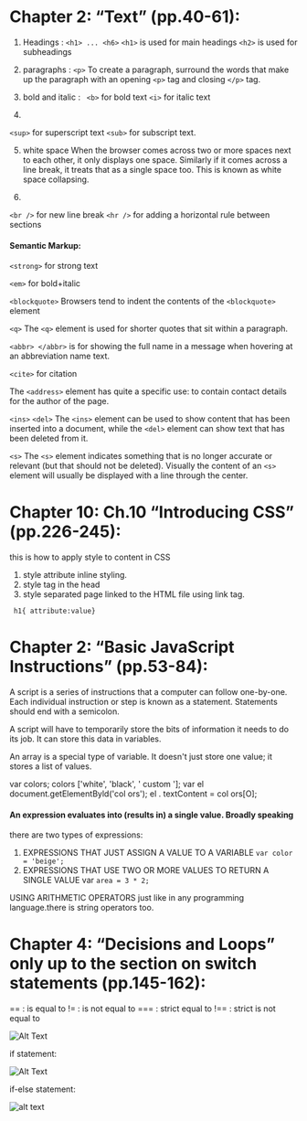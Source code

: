 # Chapter 2: “Text” (pp.40-61):

1. Headings :
```<h1> ... <h6>```
```<h1>``` is used for main headings
```<h2>``` is used for subheadings

2. paragraphs :
```<p>```
To create a paragraph, surround
the words that make up the
paragraph with an opening ```<p>```
tag and closing ```</p>``` tag.


3. bold and italic :
``` <b>``` for bold text
```<i>``` for italic text


4. 
```<sup>``` for superscript text
```<sub>``` for subscript text.

5. white space 
When the browser comes across
two or more spaces next to each
other, it only displays one space.
Similarly if it comes across a line
break, it treats that as a single
space too. This is known as
white space collapsing.

6. 
```<br />``` for new line break
```<hr />``` for adding  a horizontal rule between sections

#### Semantic Markup:

```<strong>```
for strong text

```<em>```
for bold+italic


```<blockquote>``` 
Browsers tend to indent the
contents of the ```<blockquote>```
element

```<q>```
The ```<q>``` element is used for
shorter quotes that sit within
a paragraph.

```<abbr> </abbr>``` is for showing the full name in a message when hovering at an abbreviation name text.


```<cite>``` for citation

The ```<address>``` element has
quite a specific use: to contain
contact details for the author of
the page.

```<ins>```
```<del>```
The ```<ins>``` element can be used
to show content that has been
inserted into a document, while
the ```<del>``` element can show text
that has been deleted from it.


```<s>```
The ```<s>``` element indicates
something that is no longer
accurate or relevant (but that
should not be deleted).
Visually the content of an ```<s>```
element will usually be displayed
with a line through the center.

# Chapter 10: Ch.10 “Introducing CSS” (pp.226-245):


this is how to apply style to content in CSS
1. style attribute inline styling.
2. style tag in the head
3. style separated page linked to the HTML file using link tag.

``` h1{ attribute:value}```

# Chapter 2: “Basic JavaScript Instructions” (pp.53-84):


A script is a series of instructions that a computer can follow one-by-one.
Each individual instruction or step is known as a statement.
Statements should end with a semicolon.

A script will have to temporarily
store the bits of information it
needs to do its job. It can store this
data in variables.

An array is a special type of variable. It doesn't
just store one value; it stores a list of values.

var colors;
colors ['white', 'black', ' custom '];
var el document.getElementByld('col ors');
el . textContent = col ors[O];

#### An expression evaluates into (results in) a single value. Broadly speaking
there are two types of expressions:

1. EXPRESSIONS THAT JUST ASSIGN A
VALUE TO A VARIABLE
```var color = 'beige';```
 2. EXPRESSIONS THAT USE TWO OR
MORE VALUES TO RETURN A
SINGLE VALUE var 
```area = 3 * 2;```

USING ARITHMETIC
OPERATORS just like in any programming language.there is string operators too.


# Chapter 4: “Decisions and Loops” only up to the section on switch statements (pp.145-162):


== : is equal to
!= : is not equal to
=== : strict equal to
!== : strict is not equal to



![Alt Text](https://introcs.cs.princeton.edu/java/71boolean/images/truth-table.png)





if statement:


![Alt Text](https://beginnersbook.com/wp-content/uploads/2017/09/if_statement_flow_diagram_C.jpg)


if-else statement:


![alt text](https://cdn.programiz.com/sites/tutorial2program/files/how-if-else-works-c-programming.jpg)








